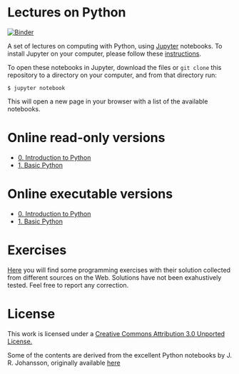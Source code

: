 # Lectures on Python
[![Binder](https://mybinder.org/badge_logo.svg)](https://mybinder.org/v2/gh/tonellotto/cloud-computing/master?filepath=python)

A set of lectures on computing with Python, using [Jupyter](https://jupyter.org) notebooks. To install Jupyter on your computer, please follow these [instructions](http://jupyter.readthedocs.io/en/latest/install.html).

To open these notebooks in Jupyter, download the files or `git clone` this repository to a directory on your computer, and from that directory run:

```shell
$ jupyter notebook
```

This will open a new page in your browser with a list of the available notebooks.

# Online read-only versions

* [0. Introduction to Python](https://nbviewer.jupyter.org/github/tonellotto/cloud-computing/blob/master/python/0.%20Introduction%20to%20Python.ipynb)
* [1. Basic Python](https://nbviewer.jupyter.org/github/tonellotto/cloud-computing/blob/master/python/1.%20Basic%20Python.ipynb)

# Online executable versions

* [0. Introduction to Python](https://mybinder.org/v2/gh/tonellotto/cloud-computing/master?filepath=python%2F0.%20Introduction%20to%20Python.ipynb
)
* [1. Basic Python](https://mybinder.org/v2/gh/tonellotto/cloud-computing/master?filepath=python%2F1.%20Basic%20Python.ipynb)

# Exercises

[Here](other_exercises.md) you will find some programming exercises with their solution collected from different sources on the Web.
Solutions have not been exahustively tested. Feel free to report any correction.

# License

This work is licensed under a [Creative Commons Attribution 3.0 Unported License.](http://creativecommons.org/licenses/by/3.0/)

Some of the contents are derived from the excellent Python notebooks by J. R. Johansson, originally available [here](https://github.com/jrjohansson/scientific-python-lectures)
